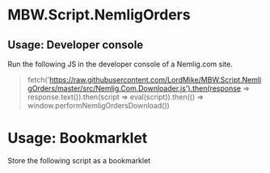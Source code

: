 # MBW.Script.NemligOrders


## Usage: Developer console

Run the following JS in the developer console of a Nemlig.com site.

> fetch('https://raw.githubusercontent.com/LordMike/MBW.Script.NemligOrders/master/src/Nemlig.Com.Downloader.js').then(response => response.text()).then(script => eval(script)).then(() => window.performNemligOrdersDownload())

# Usage: Bookmarklet

Store the following script as a bookmarklet